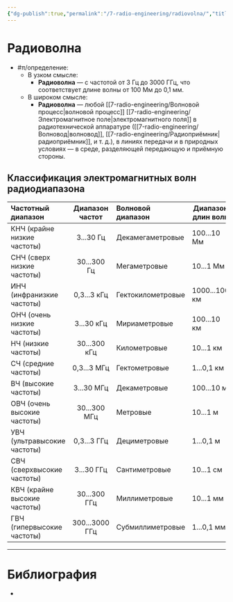 ```yaml
---
{"dg-publish":true,"permalink":"/7-radio-engineering/radiovolna/","title":"Радиоволна","tags":["радиотехника","электродинамика"]}
---
```



# Радиоволна

- #π/определение:
	- В узком смысле:
		- **Радиоволна** — с частотой от 3 Гц до 3000 ГГц, что соответствует длине волны от 100 Мм до 0,1 мм.
	- В широком смысле:
		- **Радиоволна** — любой [[7-radio-engineering/Волновой процесс\|волновой процесс]] [[7-radio-engineering/Электромагнитное поле\|электромагнитного поля]] в радиотехнической аппаратуре ([[7-radio-engineering/Волновод\|волновод]], [[7-radio-engineering/Радиоприёмник\|радиоприёмник]], и т. д.), в линиях передачи и в природных условиях — в среде, разделяющей передающую и приёмную стороны.

## Классификация электромагнитных волн радиодиапазона

| Частотный диапазон           | Диапазон частот | Волновой диапазон | Диапазон длин волн |
|:---------------------------- |:---------------:|:----------------- | ------------------ |
| КНЧ (крайне низкие частоты)  |    3...30 Гц    | Декамегаметровые  | 100...10 Мм        |
| СНЧ (сверх низкие частоты)   |   30...300 Гц   | Мегаметровые      | 10...1 Мм          |
| ИНЧ (инфранизкие частоты)    |   0,3...3 кГц   | Гектокилометровые | 1000...100 км      |
| ОНЧ (очень низкие частоты)   |   3...30 кГц    | Мириаметровые     | 100...10 км        |
| НЧ (низкие частоты)          |  30...300 кГц   | Километровые      | 10...1 км          |
| СЧ (средние частоты)         |   0,3...3 МГц   | Гектометровые     | 1...0,1 км         |
| ВЧ (высокие частоты)         |   3...30 МГц    | Декаметровые      | 100...10 м         |
| ОВЧ (очень высокие частоты)  |  30...300 МГц   | Метровые          | 10...1 м           |
| УВЧ (ультравысокие частоты)  |   0,3...3 ГГц   | Дециметровые      | 1...0,1 м          |
| СВЧ (сверхвысокие частоты)   |   3...30 ГГц    | Сантиметровые     | 10...1 см          |
| КВЧ (крайне высокие частоты) |  30...300 ГГц   | Миллиметровые     | 10...1 мм          |
| ГВЧ (гипервысокие частоты)   | 300...3000 ГГц  | Субмиллиметровые  | 1...0,1 мм         |

---

# Библиография

-
